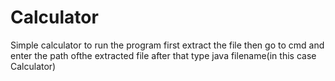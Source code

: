 # Calculator
Simple calculator 
to run the program first extract the file
then go to cmd and enter the path ofthe extracted file
after that type java filename(in this case Calculator) 
